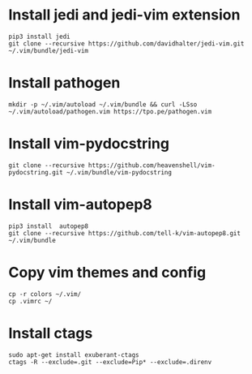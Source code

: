 # Install jedi and jedi-vim extension
```
pip3 install jedi
git clone --recursive https://github.com/davidhalter/jedi-vim.git ~/.vim/bundle/jedi-vim
```

# Install pathogen
```
mkdir -p ~/.vim/autoload ~/.vim/bundle && curl -LSso ~/.vim/autoload/pathogen.vim https://tpo.pe/pathogen.vim
```

# Install vim-pydocstring
```
git clone --recursive https://github.com/heavenshell/vim-pydocstring.git ~/.vim/bundle/vim-pydocstring
```

# Install vim-autopep8
```
pip3 install  autopep8
git clone --recursive https://github.com/tell-k/vim-autopep8.git ~/.vim/bundle
```
# Copy vim themes and config
```
cp -r colors ~/.vim/
cp .vimrc ~/
```

# Install ctags
```
sudo apt-get install exuberant-ctags
ctags -R --exclude=.git --exclude=Pip* --exclude=.direnv
```

